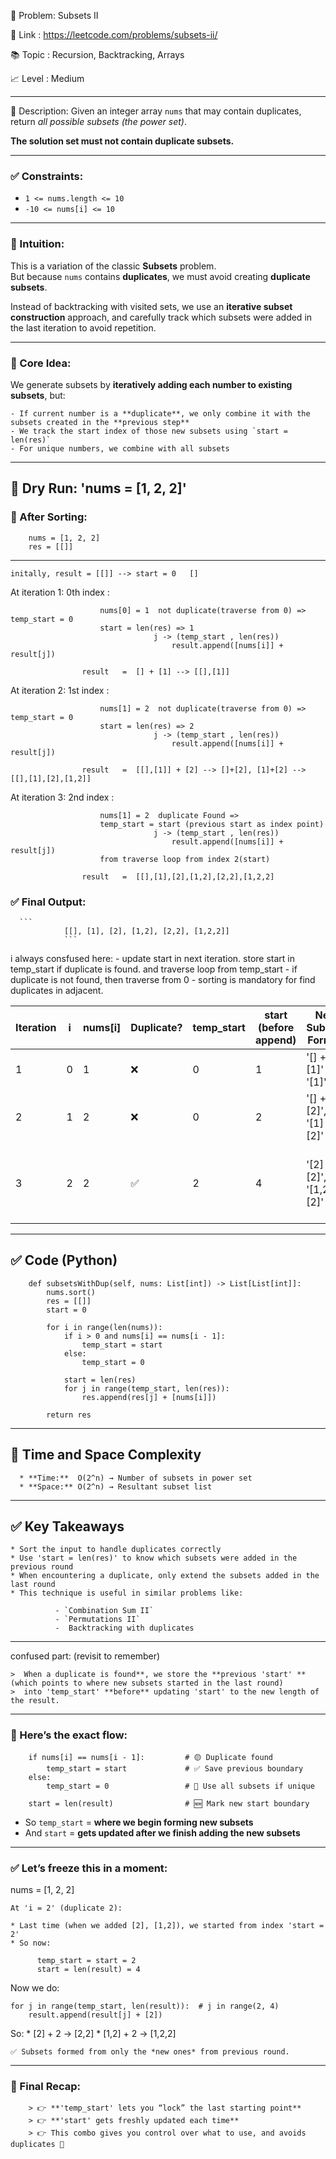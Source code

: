 
🧩 Problem: Subsets II

🔗 Link    : https://leetcode.com/problems/subsets-ii/

📚 Topic   : Recursion, Backtracking, Arrays

📈 Level   : Medium

----

📄 Description:
Given an integer array `nums` that may contain duplicates, return *all possible subsets (the power set)*.

**The solution set must not contain duplicate subsets.**

---

### ✅ Constraints:
- `1 <= nums.length <= 10`
- `-10 <= nums[i] <= 10`

---

### 🧠 Intuition:

This is a variation of the classic **Subsets** problem.  
But because `nums` contains **duplicates**, we must avoid creating **duplicate subsets**.

Instead of backtracking with visited sets, we use an **iterative subset construction** approach, and carefully track which subsets were added in the last iteration to avoid repetition.

---

### 🚀 Core Idea:

We generate subsets by **iteratively adding each number to existing subsets**, but:

    - If current number is a **duplicate**, we only combine it with the subsets created in the **previous step**
    - We track the start index of those new subsets using `start = len(res)`
    - For unique numbers, we combine with all subsets

---

## 🔄 Dry Run: 'nums = [1, 2, 2]'

### 📌 After Sorting:

        nums = [1, 2, 2]
        res = [[]]

---

    initally, result = [[]] --> start = 0   []

At iteration 1: 0th index :
```
                    nums[0] = 1  not duplicate(traverse from 0) => temp_start = 0
                    start = len(res) => 1
                                j -> (temp_start , len(res))            
                                    result.append([nums[i]] + result[j])

                result   =  [] + [1] --> [[],[1]]
```

At iteration 2: 1st index :
```
                    nums[1] = 2  not duplicate(traverse from 0) => temp_start = 0
                    start = len(res) => 2 
                                j -> (temp_start , len(res))
                                    result.append([nums[i]] + result[j])

                result   =  [[],[1]] + [2] --> []+[2], [1]+[2] --> [[],[1],[2],[1,2]]
```

At iteration 3: 2nd index :
```
                    nums[1] = 2  duplicate Found => 
                    temp_start = start (previous start as index point) 
                                j -> (temp_start , len(res))
                                    result.append([nums[i]] + result[j])
                    from traverse loop from index 2(start)

                result   =  [[],[1],[2],[1,2],[2,2],[1,2,2]
```

### ✅ Final Output:
      ```
                [[], [1], [2], [1,2], [2,2], [1,2,2]]
                ```


i always consfused here:
           - update start in next iteration. store start in temp_start if duplicate is found. and traverse loop from temp_start
           - if duplicate is not found, then traverse from 0
           - sorting is mandatory for find duplicates in adjacent.
                            



| Iteration | i | nums\[i] | Duplicate? | temp\_start | start (before append) | New Subsets Formed         | res after iteration                       |
| --------- | - | -------- | ---------- | ----------- | --------------------- | -------------------------- | ----------------------------------------- |
| 1         | 0 | 1        | ❌          | 0           | 1                     | '[] + [1]' → '[1]'         | '[ [], [1] ]'                             |
| 2         | 1 | 2        | ❌          | 0           | 2                     | '[] + [2]', '[1] + [2]'    | '[ [], [1], [2], [1,2] ]'                 |
| 3         | 2 | 2        | ✅          | 2           | 4                     | '[2] + [2]', '[1,2] + [2]' | '[ [], [1], [2], [1,2], [2,2], [1,2,2] ]' |
      

---

## ✅ Code (Python)

        def subsetsWithDup(self, nums: List[int]) -> List[List[int]]:
            nums.sort()
            res = [[]]
            start = 0
            
            for i in range(len(nums)):
                if i > 0 and nums[i] == nums[i - 1]:
                    temp_start = start
                else:
                    temp_start = 0
                
                start = len(res)
                for j in range(temp_start, len(res)):
                    res.append(res[j] + [nums[i]])
            
            return res

---

## 🧠 Time and Space Complexity

      * **Time:**  O(2^n) → Number of subsets in power set
      * **Space:** O(2^n) → Resultant subset list

---

## ✅ Key Takeaways

    * Sort the input to handle duplicates correctly
    * Use 'start = len(res)' to know which subsets were added in the previous round
    * When encountering a duplicate, only extend the subsets added in the last round
    * This technique is useful in similar problems like:

              - `Combination Sum II`
              - `Permutations II`
              -  Backtracking with duplicates

---

confused part: (revisit to remember)

    >  When a duplicate is found**, we store the **previous 'start' ** (which points to where new subsets started in the last round)
    >  into 'temp_start' **before** updating 'start' to the new length of the result.

---

### 🔁 Here’s the exact flow:

        
        if nums[i] == nums[i - 1]:         # 🟡 Duplicate found
            temp_start = start             # ✅ Save previous boundary
        else:
            temp_start = 0                 # 🚀 Use all subsets if unique
        
        start = len(result)                # 🆕 Mark new start boundary
        

* So `temp_start` = **where we begin forming new subsets**
* And `start` = **gets updated after we finish adding the new subsets**

---

### ✅ Let’s freeze this in a moment:

nums = [1, 2, 2]

    At 'i = 2' (duplicate 2):
    
    * Last time (when we added [2], [1,2]), we started from index 'start = 2'
    * So now:
  
          temp_start = start = 2
          start = len(result) = 4
  

Now we do:

    for j in range(temp_start, len(result)):  # j in range(2, 4)
        result.append(result[j] + [2])

So:
    * [2] + 2 → [2,2]
    * [1,2] + 2 → [1,2,2]

    ✅ Subsets formed from only the *new ones* from previous round.

---

### 📌 Final Recap:
        > 👉 **'temp_start' lets you “lock” the last starting point**
        > 👉 **'start' gets freshly updated each time**
        > 👉 This combo gives you control over what to use, and avoids duplicates 💯

